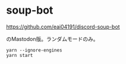 # soup-bot

https://github.com/eai04191/discord-soup-bot

のMastodon版。ランダムモードのみ。


```
yarn --ignore-engines
yarn start
```
